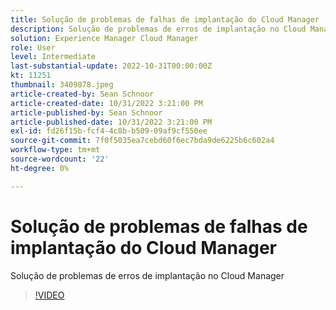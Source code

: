```yaml
---
title: Solução de problemas de falhas de implantação do Cloud Manager
description: Solução de problemas de erros de implantação no Cloud Manager
solution: Experience Manager Cloud Manager
role: User
level: Intermediate
last-substantial-update: 2022-10-31T00:00:00Z
kt: 11251
thumbnail: 3409878.jpeg
article-created-by: Sean Schnoor
article-created-date: 10/31/2022 3:21:00 PM
article-published-by: Sean Schnoor
article-published-date: 10/31/2022 3:21:00 PM
exl-id: fd26f15b-fcf4-4c8b-b509-09af9cf550ee
source-git-commit: 7f0f5035ea7cebd60f6ec7bda9de6225b6c602a4
workflow-type: tm+mt
source-wordcount: '22'
ht-degree: 0%

---
```


# Solução de problemas de falhas de implantação do Cloud Manager

Solução de problemas de erros de implantação no Cloud Manager

>[!VIDEO](https://video.tv.adobe.com/v/3409878/?quality=12&learn=on)

